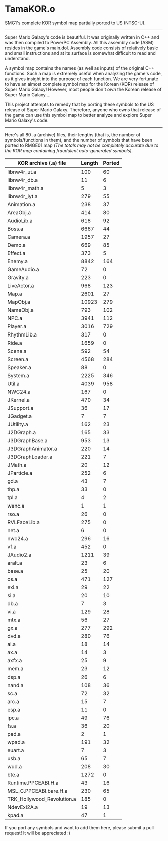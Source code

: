 # TamaKOR.o
SMG1's complete KOR symbol map partially ported to US (NTSC-U).

---

Super Mario Galaxy's code is beautiful. It was originally written in C++ and was then compiled to PowerPC Assembly. All this assembly code (ASM) resides in the game's main.dol. Assembly code consists of relatively basic and small instructions and at its surface is somewhat difficult to read and understand.

A symbol map contains the names (as well as inputs) of the original C++ functions. Such a map is extremely useful when analyzing the game's code, as it gives insight into the purpose of each function. We are very fortunate to have an almost complete symbol map for the Korean (KOR) release of Super Mario Galaxy! However, most people don't _own_ the Korean release of Super Mario Galaxy....

This project attempts to remedy that by porting these symbols to the US release of Super Mario Galaxy. Therefore, anyone who owns that release of the game can use this symbol map to better analyze and explore Super Mario Galaxy's code.

---

Here's all 80 .a (archive) files, their lengths (that is, the number of symbols/functions in them), and the number of symbols that have been ported to RMGE01.map _(The totals may not be completely accurate due to the KOR map containing fraudulent auto-generated symbols)._

|KOR archive (.a) file| Length| Ported|
|---|---|---|
|libnw4r_ut.a|100|60|
|libnw4r_db.a|11|6|
|libnw4r_math.a|5|3|
|libnw4r_lyt.a|279|55|
|Animation.a|238|37|
|AreaObj.a|414|80|
|AudioLib.a|618|92|
|Boss.a|6667|44|
|Camera.a|1957|27|
|Demo.a|669|85|
|Effect.a|373|5|
|Enemy.a|8842|164|
|GameAudio.a|72|0|
|Gravity.a|223|0|
|LiveActor.a|968|123|
|Map.a|2601|27|
|MapObj.a|10923|279|
|NameObj.a|793|102|
|NPC.a|3941|112|
|Player.a|3016|729|
|RhythmLib.a|317|0|
|Ride.a|1659|0|
|Scene.a|592|54|
|Screen.a|4568|284|
|Speaker.a|88|0|
|System.a|2225|346|
|Util.a|4039|958|
|NWC24.a|167|0|
|JKernel.a|470|34|
|JSupport.a|36|17|
|JGadget.a|7|7|
|JUtility.a|162|23|
|J2DGraph.a|165|33|
|J3DGraphBase.a|953|13|
|J3DGraphAnimator.a|220|14|
|J3DGraphLoader.a|221|7|
|JMath.a|20|12|
|JParticle.a|252|6|
|gd.a|43|7|
|thp.a|33|0|
|tpl.a|4|2|
|wenc.a|1|1|
|rso.a|26|0|
|RVLFaceLib.a|275|0|
|net.a|6|0|
|nwc24.a|296|16|
|vf.a|452|0|
|JAudio2.a|1211|39|
|aralt.a|23|6|
|base.a|25|20|
|os.a|471|127|
|exi.a|29|22|
|si.a|20|10|
|db.a|7|3|
|vi.a|129|28|
|mtx.a|56|27|
|gx.a|277|292|
|dvd.a|280|76|
|ai.a|18|14|
|ax.a|14|3|
|axfx.a|25|9|
|mem.a|23|12|
|dsp.a|26|6|
|nand.a|108|36|
|sc.a|72|32|
|arc.a|15|7|
|esp.a|11|0|
|ipc.a|49|76|
|fs.a|36|20|
|pad.a|2|1|
|wpad.a|191|32|
|euart.a|7|3|
|usb.a|65|7|
|wud.a|208|30|
|bte.a|1272|0|
|Runtime.PPCEABI.H.a|43|16|
|MSL_C.PPCEABI.bare.H.a|230|65|
|TRK_Hollywood_Revolution.a|185|0|
|NdevExi2A.a|19|13|
|kpad.a|47|1|


If you port any symbols and want to add them here, please submit a pull request! It will be appreciated :)
